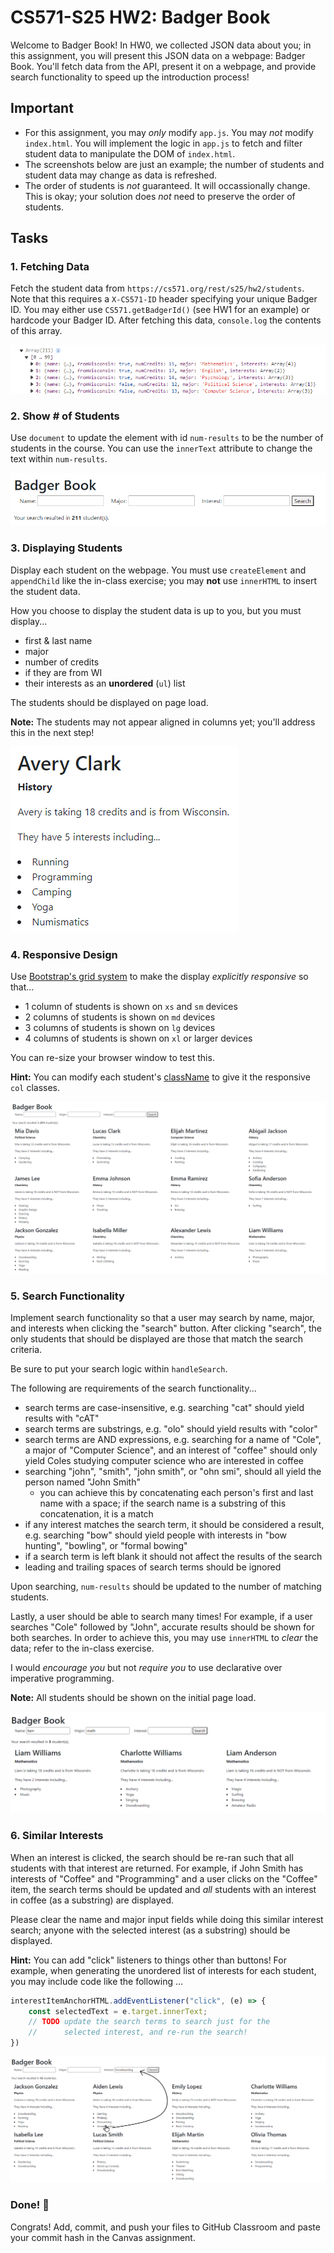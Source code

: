 # CS571-S25 HW2: Badger Book

Welcome to Badger Book! In HW0, we collected JSON data about you; in this assignment, you will present this JSON data on a webpage: Badger Book. You'll fetch data from the API, present it on a webpage, and provide search functionality to speed up the introduction process!

## Important
 - For this assignment, you may *only* modify `app.js`. You may *not* modify `index.html`. You will implement the logic in `app.js` to fetch and filter student data to manipulate the DOM of `index.html`.
 - The screenshots below are just an example; the number of students and student data may change as data is refreshed.
 - The order of students is *not* guaranteed. It will occassionally change. This is okay; your solution does *not* need to preserve the order of students.


## Tasks

### 1. Fetching Data

Fetch the student data from `https://cs571.org/rest/s25/hw2/students`. Note that this requires a `X-CS571-ID` header specifying your unique Badger ID. You may either use `CS571.getBadgerId()` (see HW1 for an example) or hardcode your Badger ID. After fetching this data, `console.log` the contents of this array.

![](_figures/step1.png)

### 2. Show # of Students

Use `document` to update the element with id `num-results` to be the number of students in the course. You can use the `innerText` attribute to change the text within `num-results`.

![](_figures/step2.png)

### 3. Displaying Students

Display each student on the webpage. You must use `createElement` and `appendChild` like the in-class exercise; you may **not** use `innerHTML` to insert the student data.

How you choose to display the student data is up to you, but you must display...
 - first & last name
 - major
 - number of credits
 - if they are from WI
 - their interests as an **unordered** (`ul`) list

The students should be displayed on page load.

**Note:** The students may not appear aligned in columns yet; you'll address this in the next step!

![](_figures/step3.png)

### 4. Responsive Design

Use [Bootstrap's grid system](https://getbootstrap.com/docs/5.3/layout/grid/) to make the display *explicitly responsive* so that...
 - 1 column of students is shown on `xs` and `sm` devices
 - 2 columns of students is shown on `md` devices
 - 3 columns of students is shown on `lg` devices
 - 4 columns of students is shown on `xl` or larger devices

You can re-size your browser window to test this.

**Hint:** You can modify each student's [className](https://developer.mozilla.org/en-US/docs/Web/API/Element/className) to give it the responsive `col` classes.

![](_figures/step4.png)

### 5. Search Functionality
Implement search functionality so that a user may search by name, major, and interests when clicking the "search" button. After clicking "search", the only students that should be displayed are those that match the search criteria.

Be sure to put your search logic within `handleSearch`.

 The following are requirements of the search functionality...
 - search terms are case-insensitive, e.g. searching "cat" should yield results with "cAT"
 - search terms are substrings, e.g. "olo" should yield results with "color"
 - search terms are AND expressions, e.g. searching for a name of "Cole", a major of "Computer Science", and an interest of "coffee" should only yield Coles studying computer science who are interested in coffee
 - searching "john", "smith", "john smith", or "ohn smi", should all yield the person named "John Smith"
   - you can achieve this by concatenating each person's first and last name with a space; if the search name is a substring of this concatenation, it is a match
 - if any interest matches the search term, it should be considered a result, e.g. searching "bow" should yield people with interests in "bow hunting", "bowling", or "formal bowing"
 - if a search term is left blank it should not affect the results of the search
 - leading and trailing spaces of search terms should be ignored

Upon searching, `num-results` should be updated to the number of matching students.

Lastly, a user should be able to search many times! For example, if a user searches "Cole" followed by "John", accurate results should be shown for both searches. In order to achieve this, you may use `innerHTML` to *clear* the data; refer to the in-class exercise.

I would *encourage you* but not *require you* to use declarative over imperative programming.

**Note:** All students should be shown on the initial page load.

![](_figures/step5.png)

### 6. Similar Interests

When an interest is clicked, the search should be re-ran such that all students with that interest are returned. For example, if John Smith has interests of "Coffee" and "Programming" and a user clicks on the "Coffee" item, the search terms should be updated and *all* students with an interest in coffee (as a substring) are displayed.

Please clear the name and major input fields while doing this similar interest search; anyone with the selected interest (as a substring) should be displayed.

**Hint:** You can add "click" listeners to things other than buttons! For example, when generating the unordered list of interests for each student, you may include code like the following ...

```js
interestItemAnchorHTML.addEventListener("click", (e) => {
    const selectedText = e.target.innerText;
    // TODO update the search terms to search just for the
    //      selected interest, and re-run the search!
})
```

![](_figures/step6.png)

### Done! 🥳

Congrats! Add, commit, and push your files to GitHub Classroom and paste your commit hash in the Canvas assignment.
